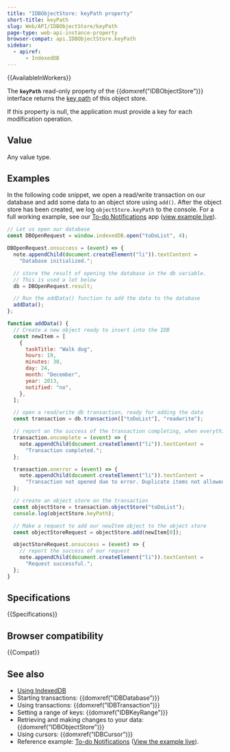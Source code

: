 ```yaml
---
title: "IDBObjectStore: keyPath property"
short-title: keyPath
slug: Web/API/IDBObjectStore/keyPath
page-type: web-api-instance-property
browser-compat: api.IDBObjectStore.keyPath
sidebar:
  - apiref:
      - IndexedDB
---
```


{{AvailableInWorkers}}

The **`keyPath`** read-only property of the
{{domxref("IDBObjectStore")}} interface returns the [key path](/en-US/docs/Web/API/IndexedDB_API/Basic_Terminology#key_path) of this object store.

If this property is null, the application must provide a key for each modification
operation.

## Value

Any value type.

## Examples

In the following code snippet, we open a read/write transaction on our database and add
some data to an object store using `add()`. After the object store has been
created, we log `objectStore.keyPath` to
the console. For a full working example, see our [To-do Notifications](https://github.com/mdn/dom-examples/tree/main/to-do-notifications) app
([view example live](https://mdn.github.io/dom-examples/to-do-notifications/)).

```js
// Let us open our database
const DBOpenRequest = window.indexedDB.open("toDoList", 4);

DBOpenRequest.onsuccess = (event) => {
  note.appendChild(document.createElement("li")).textContent =
    "Database initialized.";

  // store the result of opening the database in the db variable.
  // This is used a lot below
  db = DBOpenRequest.result;

  // Run the addData() function to add the data to the database
  addData();
};

function addData() {
  // Create a new object ready to insert into the IDB
  const newItem = [
    {
      taskTitle: "Walk dog",
      hours: 19,
      minutes: 30,
      day: 24,
      month: "December",
      year: 2013,
      notified: "no",
    },
  ];

  // open a read/write db transaction, ready for adding the data
  const transaction = db.transaction(["toDoList"], "readwrite");

  // report on the success of the transaction completing, when everything is done
  transaction.oncomplete = (event) => {
    note.appendChild(document.createElement("li")).textContent =
      "Transaction completed.";
  };

  transaction.onerror = (event) => {
    note.appendChild(document.createElement("li")).textContent =
      "Transaction not opened due to error. Duplicate items not allowed.";
  };

  // create an object store on the transaction
  const objectStore = transaction.objectStore("toDoList");
  console.log(objectStore.keyPath);

  // Make a request to add our newItem object to the object store
  const objectStoreRequest = objectStore.add(newItem[0]);

  objectStoreRequest.onsuccess = (event) => {
    // report the success of our request
    note.appendChild(document.createElement("li")).textContent =
      "Request successful.";
  };
}
```

## Specifications

{{Specifications}}

## Browser compatibility

{{Compat}}

## See also

- [Using IndexedDB](/en-US/docs/Web/API/IndexedDB_API/Using_IndexedDB)
- Starting transactions: {{domxref("IDBDatabase")}}
- Using transactions: {{domxref("IDBTransaction")}}
- Setting a range of keys: {{domxref("IDBKeyRange")}}
- Retrieving and making changes to your data: {{domxref("IDBObjectStore")}}
- Using cursors: {{domxref("IDBCursor")}}
- Reference example: [To-do Notifications](https://github.com/mdn/dom-examples/tree/main/to-do-notifications) ([View the example live](https://mdn.github.io/dom-examples/to-do-notifications/)).
